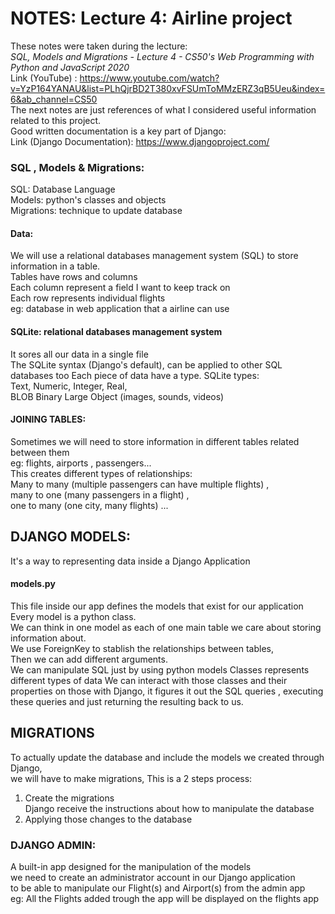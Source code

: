 # NOTES: Lecture 4:  Airline project
These notes were taken during the lecture:    
*SQL, Models and Migrations - Lecture 4 - CS50's Web Programming with Python and JavaScript 2020*       
Link (YouTube) : https://www.youtube.com/watch?v=YzP164YANAU&list=PLhQjrBD2T380xvFSUmToMMzERZ3qB5Ueu&index=6&ab_channel=CS50     
The next notes are just references of what I considered useful information related to this project.   
Good written documentation is a key part of Django:   
Link (Django Documentation): https://www.djangoproject.com/

### SQL , Models & Migrations:   
SQL: Database Language     
Models: python's classes and objects    
Migrations: technique to update database   

#### Data:
We will use a relational databases management system (SQL) to store information in a table.      
Tables have rows and columns    
Each column represent a field I want to keep track on     
Each row represents individual flights    
eg: database in web application that a airline can use   

#### SQLite:  relational databases management system
It sores all our data in a single file    
The SQLite syntax (Django's default), can be applied to other SQL databases too
Each piece of data have a type. SQLite types:     
Text, Numeric, Integer, Real,    
BLOB Binary Large Object (images, sounds, videos)   

#### JOINING TABLES:
Sometimes we will need to store information in different tables related between them    
eg: flights, airports , passengers...    
This creates different types of relationships:    
Many to many (multiple passengers can have multiple flights) ,    
many to one (many passengers in a flight) ,    
one to many (one city, many flights) ...   

## DJANGO MODELS:
It's a way to representing data inside a Django Application

#### models.py
This file inside our app defines the models that exist for our application   
Every model is a python class.    
We can think in one model as each of one main table we care about storing information about.     
We use ForeignKey to stablish the relationships between tables,     
Then we can add different arguments.    
We can manipulate SQL just by using python models
Classes represents different types of data
We can interact with those classes and their properties on those with Django, it figures it out the SQL queries , executing these queries and just returning the resulting back to us.

## MIGRATIONS
To actually update the database and include the models we created through Django,     
we will have to make migrations, This is a 2 steps process:    
1) Create the migrations      
Django receive the instructions about how to manipulate the database    
2) Applying those changes to the database    

### DJANGO ADMIN:
A built-in app designed for the manipulation of the models    
we need to create an administrator account in our Django application    
to be able to manipulate our Flight(s) and Airport(s) from the admin app    
eg: All the Flights added trough the app will be displayed on the flights app   


<!--
## Secret Bonus: SQLite Commands:
[in Terminal sqlite3]

Creating a table:
CREATE TABLE flights (
    id INTEGER PRIMARY KEY AUTOINCREMENT,
    origin TEXT NOT NULL,
    destination TEXT NOT NULL,
    duration INTEGER NOT NULL,
)

Inserting Data:
INSERT INTO flights
    (origin, destination, duration)
    VALUES (“London”, “Seoul”, 415)

Retrieve Data:
We retrieve the data without modify it
SELECT * FROM flights;    			*=select all
SELECT origin, destination; FROM flights;
SELECT * FROM flights WHERE id=3; 	all the information about that flight
SELECT * FROM flights WHERE origin = “Paris”;
SELECT * FROM flights WHERE duration > 256 or origin = “London”;
SELECT * FROM flights WHERE origin in (“Toronto”, “Madrid”);
SELECT * FROM flights WHERE origin like “%a%”;     RegEx

Update Data:
Change the data already in our database
UPDATE flights
    SET duration = 512
    WHERE origin = “Madrid”
    AND destination = “Tokyo”;

Delete Data:
DELETE FROM flights WHERE origin = “Madrid”

Functions:
Average, max, min, sum, count, ….

Other Clauses:
Limit, Order by, Group by, Having...

An Association table or Joining Table:
SELECT first_name, origin, destination
FROM flights JOIN passengers
ON passengers.flights_id  = flights.id ;

-->
